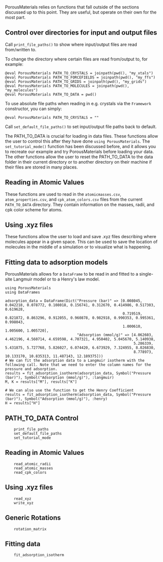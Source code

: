 PorousMaterials relies on functions that fall outside of the sections discussed up to this point. They are useful, but operate on their own for the most part.

## Control over directories for input and output files
Call `print_file_paths()` to show where input/output files are read from/written to.

To change the directory where certain files are read from/output to, for example:

```
@eval PorousMaterials PATH_TO_CRYSTALS = joinpath(pwd(), "my_xtals")
@eval PorousMaterials PATH_TO_FORCEFIELDS = joinpath(pwd(), "my_ffs")
@eval PorousMaterials PATH_TO_GRIDS = joinpath(pwd(), "my_grids")
@eval PorousMaterials PATH_TO_MOLECULES = joinpath(pwd(), "my_molecules")
@eval PorousMaterials PATH_TO_DATA = pwd()
```

To use absolute file paths when reading in e.g. crystals via the `Framework` constructor, you can simply:
```
@eval PorousMaterials PATH_TO_CRYSTALS = ""
```

Call `set_default_file_paths()` to set input/output file paths back to default.


The PATH\_TO\_DATA is crucial for loading in data files. These functions allow the user to control this after they have done `using PorousMaterials`. The `set_tutorial_mode()` function has been discussed before, and it allows you to recreate our example and try PorousMaterials before loading your data. The other functions allow the user to reset the PATH\_TO\_DATA to the data folder in their current directory or to another directory on their machine if their files are stored in many places.

## Reading in Atomic Values

These functions are used to read in the `atomicmasses.csv`, `atom_properties.csv`, and `cpk_atom_colors.csv` files from the current `PATH_TO_DATA` directory. They contain information on the masses, radii, and cpk color scheme for atoms.

## Using .xyz files

These functions allow the user to load and save .xyz files describing where molecules appear in a given space. This can be used to save the location of molecules in the middle of a simulation or to visualize what is happening.

## Fitting data to adsorption models

PorousMaterials allows for a `DataFrame` to be read in and fitted to a single-site Langmuir model or to a Henry's law model.
```
using PorousMaterials
using DataFrames

adsorption_data = DataFrame(Dict("Pressure (bar)" => [0.008045, 0.042218, 0.078772, 0.108018, 0.156741, 0.312670, 0.414986, 0.517303, 0.619628, 
                                                      0.719519, 0.821872, 0.863296, 0.912055, 0.960878, 0.982918, 0.990353, 0.995361, 0.998043,
                                                      1.000610, 1.005600, 1.005720],
                                 "Adsorption (mmol/g)" => [4.062603, 4.462196, 4.560714, 4.659598, 4.707321, 4.950402, 5.045670, 5.140938,
                                                           5.286339, 5.431875, 5.727768, 5.826027, 6.074420, 6.673929, 7.324955, 8.026830,
                                                           8.778973, 10.133170, 10.835313, 11.487143, 12.189375]))
# We can fit the adsorption data to a Langmuir isotherm with the following call. Note that we need to enter the column names for the pressure and adsorption.
results = fit_adsorption_isotherm(adsorption_data, Symbol("Pressure (bar)"), Symbol("Adsorption (mmol/g)"), :langmuir)
M, K = results["M"], results["K"]

# We can also use the function to get the Henry Coefficient
results = fit_adsorption_isotherm(adsorption_data, Symbol("Pressure (bar)"), Symbol("Adsorption (mmol/g)"), :henry)
H = results["H"]
```

## PATH\_TO\_DATA Control
```@docs
    print_file_paths
    set_default_file_paths
    set_tutorial_mode
```

## Reading in Atomic Values
```@docs
    read_atomic_radii
    read_atomic_masses
    read_cpk_colors
```

## Using .xyz files
```@docs
    read_xyz
    write_xyz
```

## Generic Rotations
```@docs
    rotation_matrix
```

## Fitting data
```@docs
    fit_adsorption_isotherm
```
